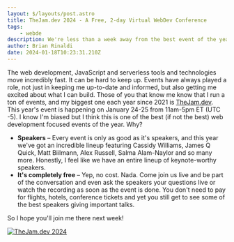 ```yaml
---
layout: $/layouts/post.astro
title: TheJam.dev 2024 - A Free, 2-day Virtual WebDev Conference
tags:
    - webde
description: We're less than a week away from the best event of the year. Ok, I'm biased, but take a look.
author: Brian Rinaldi
date: 2024-01-18T10:23:31.210Z
---
```


The web development, JavaScript and serverless tools and technologies move incredibly fast. It can be hard to keep up. Events have always played a role, not just in keeping me up-to-date and informed, but also getting me excited about what I can build. Those of you that know me know that I run a ton of events, and my biggest one each year since 2021 is [TheJam.dev](https://thejam.dev). This year's event is happening on January 24-25 from 11am-5pm ET (UTC -5). I know I'm biased but I think this is one of the best (if not the best) web development focused events of the year. Why?

* **Speakers** – Every event is only as good as it's speakers, and this year we've got an incredible lineup featuring Cassidy Williams, James Q Quick, Matt Biilmann, Alex Russell, Salma Alam-Naylor and so many more. Honestly, I feel like we have an entire lineup of keynote-worthy speakers.
* **It's completely free** – Yep, no cost. Nada. Come join us live and be part of the conversation and even ask the speakers your questions live or watch the recording as soon as the event is done. You don't need to pay for flights, hotels, conference tickets and yet you still get to see some of the best speakers giving important talks.

So I hope you'll join me there next week!

[![TheJam.dev 2024](https://cfe.dev/img/banners/The-Jam-Dev-2024.jpg)](https://thejam.dev)